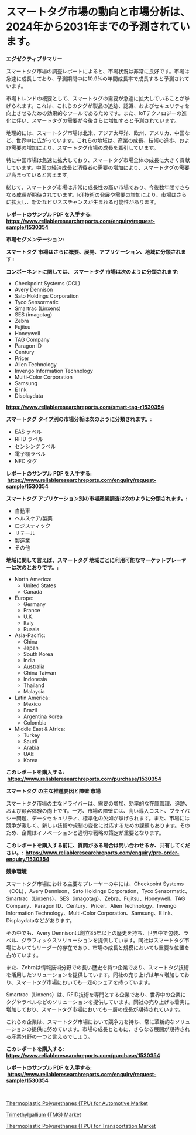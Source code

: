 <p><h1>スマートタグ市場の動向と市場分析は、2024年から2031年までの予測されています。</h1></p><p><strong>エグゼクティブサマリー</strong></p>
<p><p>スマートタグ市場の調査レポートによると、市場状況は非常に良好です。市場は急速に成長しており、予測期間中に10.9%の年間成長率で成長すると予測されています。</p><p>市場トレンドの概要として、スマートタグの需要が急速に拡大していることが挙げられます。これは、これらのタグが製品の追跡、認識、およびセキュリティを向上させるための効果的なツールであるためです。また、IoTテクノロジーの進化に伴い、スマートタグの需要が今後さらに増加すると予測されています。</p><p>地理的には、スマートタグ市場は北米、アジア太平洋、欧州、アメリカ、中国など、世界中に広がっています。これらの地域は、産業の成長、技術の進歩、および需要の増加により、スマートタグ市場の成長を牽引しています。</p><p>特に中国市場は急速に拡大しており、スマートタグ市場全体の成長に大きく貢献しています。中国の経済成長と消費者の需要の増加により、スマートタグの需要が高まっていると言えます。</p><p>総じて、スマートタグ市場は非常に成長性の高い市場であり、今後数年間でさらなる成長が期待されています。IoT技術の発展や需要の増加により、市場はさらに拡大し、新たなビジネスチャンスが生まれる可能性があります。</p></p>
<p><strong>レポートのサンプル PDF を入手する: <a href="https://www.reliableresearchreports.com/enquiry/request-sample/1530354">https://www.reliableresearchreports.com/enquiry/request-sample/1530354</a></strong></p>
<p><strong>市場セグメンテーション:</strong></p>
<p><strong> スマートタグ 市場はさらに概要、展開、アプリケーション、地域に分類されます :</strong></p>
<p><strong>コンポーネントに関しては、 スマートタグ 市場は次のように分類されます: &nbsp;</strong></p>
<p><ul><li>Checkpoint Systems (CCL)</li><li>Avery Dennison</li><li>Sato Holdings Corporation</li><li>Tyco Sensormatic</li><li>Smartrac (Linxens)</li><li>SES (imagotag)</li><li>Zebra</li><li>Fujitsu</li><li>Honeywell</li><li>TAG Company</li><li>Paragon ID</li><li>Century</li><li>Pricer</li><li>Alien Technology</li><li>Invengo Information Technology</li><li>Multi-Color Corporation</li><li>Samsung</li><li>E Ink</li><li>Displaydata</li></ul></p>
<p><strong><a href="https://www.reliableresearchreports.com/smart-tag-r1530354">https://www.reliableresearchreports.com/smart-tag-r1530354</a></strong></p>
<p><strong> スマートタグ タイプ別の市場分析は次のように分類されます。:</strong></p>
<p><ul><li>EAS ラベル</li><li>RFID ラベル</li><li>センシングラベル</li><li>電子棚ラベル</li><li>NFC タグ</li></ul></p>
<p><strong>レポートのサンプル PDF を入手する: &nbsp;<a href="https://www.reliableresearchreports.com/enquiry/request-sample/1530354">https://www.reliableresearchreports.com/enquiry/request-sample/1530354</a></strong></p>
<p><strong> スマートタグ アプリケーション別の市場産業調査は次のように分類されます。:</strong></p>
<p><ul><li>自動車</li><li>ヘルスケア/製薬</li><li>ロジスティック</li><li>リテール</li><li>製造業</li><li>その他</li></ul></p>
<p><strong>地域に関して言えば、スマートタグ 地域ごとに利用可能なマーケットプレーヤーは次のとおりです。:</strong></p>
<p><ul>
    <li>
        North America:
        <ul>
            <li>United States</li>
            <li>Canada</li>
        </ul>
    </li>
    <li>
        Europe:
        <ul>
            <li>Germany</li>
            <li>France</li>
            <li>U.K.</li>
            <li>Italy</li>
            <li>Russia</li>
        </ul>
    </li>
    <li>
        Asia-Pacific:
        <ul>
            <li>China</li>
            <li>Japan</li>
            <li>South Korea</li>
            <li>India</li>
            <li>Australia</li>
            <li>China Taiwan</li>
            <li>Indonesia</li>
            <li>Thailand</li>
            <li>Malaysia</li>
        </ul>
    </li>
    <li>
        Latin America:
        <ul>
            <li>Mexico</li>
            <li>Brazil</li>
            <li>Argentina Korea</li>
            <li>Colombia</li>
        </ul>
    </li>
    <li>
        Middle East & Africa:
        <ul>
            <li>Turkey</li>
            <li>Saudi</li>
            <li>Arabia</li>
            <li>UAE</li>
            <li>Korea</li>
        </ul>
    </li>
    </ul></p>
<p><strong>このレポートを購入する: &nbsp;<a href="https://www.reliableresearchreports.com/purchase/1530354">https://www.reliableresearchreports.com/purchase/1530354</a></strong></p>
<p><strong>スマートタグ の主な推進要因と障壁 市場</strong></p>
<p><p>スマートタグ市場の主なドライバーは、需要の増加、効率的な在庫管理、追跡、および顧客体験の向上です。一方、市場の障壁には、高い導入コスト、プライバシー問題、データセキュリティ、標準化の欠如が挙げられます。また、市場には競争が激しく、新しい技術や規制の変化に対応するための課題もあります。そのため、企業はイノベーションと適切な戦略の策定が重要となります。</p></p>
<p><strong>このレポートを購入する前に、質問がある場合は問い合わせるか、共有してください。:&nbsp; <a href="https://www.reliableresearchreports.com/enquiry/pre-order-enquiry/1530354">https://www.reliableresearchreports.com/enquiry/pre-order-enquiry/1530354</a></strong></p>
<p><strong>競争環境</strong></p>
<p><p>スマートタグ市場における主要なプレーヤーの中には、Checkpoint Systems（CCL）、Avery Dennison、Sato Holdings Corporation、Tyco Sensormatic、Smartrac（Linxens）、SES（imagotag）、Zebra、Fujitsu、Honeywell、TAG Company、Paragon ID、Century、Pricer、Alien Technology、Invengo Information Technology、Multi-Color Corporation、Samsung、E Ink、Displaydataなどがあります。</p><p>その中でも、Avery Dennisonは創立85年以上の歴史を持ち、世界中で包装、ラベル、グラフィックスソリューションを提供しています。同社はスマートタグ市場においてもリーダー的存在であり、市場の成長と規模においても重要な位置を占めています。</p><p>また、Zebraは情報技術分野での長い歴史を持つ企業であり、スマートタグ技術を活用したソリューションを提供しています。同社の売り上げは年々増加しており、スマートタグ市場においても一定のシェアを持っています。</p><p>Smartrac（Linxens）は、RFID技術を専門とする企業であり、世界中の企業にタグやラベルなどのソリューションを提供しています。同社の売り上げも着実に増加しており、スマートタグ市場においても一層の成長が期待されています。</p><p>これらの企業は、スマートタグ市場において競争力を持ち、常に革新的なソリューションの提供に努めています。市場の成長とともに、さらなる展開が期待される産業分野の一つと言えるでしょう。</p></p>
<p><strong>このレポートを購入する: &nbsp; <a href="https://www.reliableresearchreports.com/purchase/1530354">https://www.reliableresearchreports.com/purchase/1530354</a></strong></p>
<p><strong>レポートのサンプル PDF を入手する: &nbsp;<a href="https://www.reliableresearchreports.com/enquiry/request-sample/1530354">https://www.reliableresearchreports.com/enquiry/request-sample/1530354</a></strong><strong></strong></p>
<p>&nbsp;</p>
<p><p><a href="https://www.linkedin.com/pulse/thermoplastic-polyurethanes-tpu-automotive-market-goal-estimating-vgdac?trackingId=kHnSyQQR7w6WZ2OWTE98Wg%3D%3D">Thermoplastic Polyurethanes (TPU) for Automotive Market</a></p><p><a href="https://www.linkedin.com/pulse/trimethylgallium-tmg-market-analysis-examines-its-scope-aicmc?trackingId=pPkvniQhpMb07MxY8z7cDA%3D%3D">Trimethylgallium (TMG) Market</a></p><p><a href="https://www.linkedin.com/pulse/thermoplastic-polyurethanes-tpu-transportation-market-pdnoc?trackingId=mhQBasYOLrU8MsJAzxBr7w%3D%3D">Thermoplastic Polyurethanes (TPU) for Transportation Market</a></p></p>